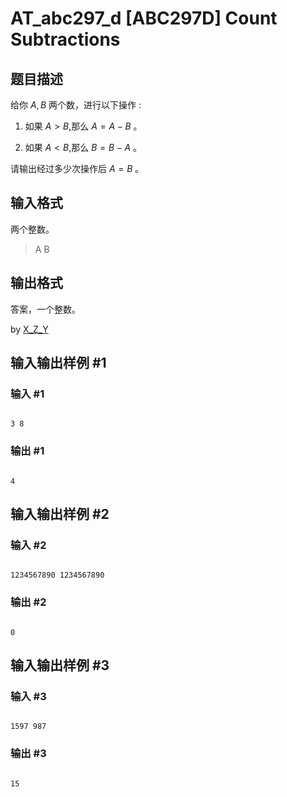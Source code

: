 # AT_abc297_d [ABC297D] Count Subtractions

## 题目描述

给你 $A,B$ 两个数，进行以下操作 :

1. 如果 $A>B$,那么 $A=A-B$ 。
1. 如果 $A<B$,那么 $B=B-A$ 。

请输出经过多少次操作后 $A=B$ 。

## 输入格式

两个整数。
>A B

## 输出格式

答案，一个整数。

by [X_Z_Y](https://www.luogu.com.cn/user/645323)

## 输入输出样例 #1

### 输入 #1

```
3 8
```

### 输出 #1

```
4
```

## 输入输出样例 #2

### 输入 #2

```
1234567890 1234567890
```

### 输出 #2

```
0
```

## 输入输出样例 #3

### 输入 #3

```
1597 987
```

### 输出 #3

```
15
```
